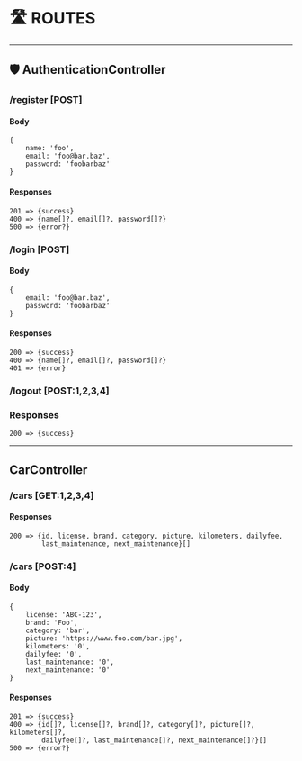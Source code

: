 # 🛣️ ROUTES

---

## 🛡️ AuthenticationController

### /register [POST]

#### Body
```
{
    name: 'foo',
    email: 'foo@bar.baz',
    password: 'foobarbaz'
}
```

#### Responses
```
201 => {success}
400 => {name[]?, email[]?, password[]?}
500 => {error?}
```

### /login [POST]

#### Body
```
{
    email: 'foo@bar.baz',
    password: 'foobarbaz'
}
```

#### Responses
```
200 => {success}
400 => {name[]?, email[]?, password[]?}
401 => {error}
```

### /logout [POST:1,2,3,4]

### Responses
```
200 => {success}
```

---

## CarController

### /cars [GET:1,2,3,4]

#### Responses
```
200 => {id, license, brand, category, picture, kilometers, dailyfee,
        last_maintenance, next_maintenance}[]
```

### /cars [POST:4]

#### Body
```
{
    license: 'ABC-123',
    brand: 'Foo',
    category: 'bar',
    picture: 'https://www.foo.com/bar.jpg',
    kilometers: '0',
    dailyfee: '0',
    last_maintenance: '0',
    next_maintenance: '0'
}
```

#### Responses
```
201 => {success}
400 => {id[]?, license[]?, brand[]?, category[]?, picture[]?, kilometers[]?,
        dailyfee[]?, last_maintenance[]?, next_maintenance[]?}[]
500 => {error?}
```
